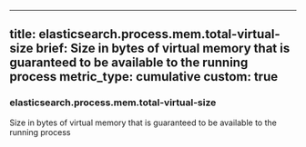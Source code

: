
---
title: elasticsearch.process.mem.total-virtual-size
brief: Size in bytes of virtual memory that is guaranteed to be available to the running process
metric_type: cumulative
custom: true
---
### elasticsearch.process.mem.total-virtual-size

Size in bytes of virtual memory that is guaranteed to be available to the running process
